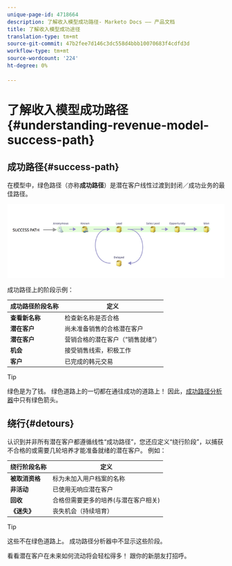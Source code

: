```yaml
---
unique-page-id: 4718664
description: 了解收入模型成功路径- Marketo Docs —— 产品文档
title: 了解收入模型成功途径
translation-type: tm+mt
source-git-commit: 47b2fee7d146c3dc558d4bbb10070683f4cdfd3d
workflow-type: tm+mt
source-wordcount: '224'
ht-degree: 0%

---
```



# 了解收入模型成功路径{#understanding-revenue-model-success-path}

## 成功路径{#success-path}

在模型中，绿色路径（亦称&#x200B;**成功路径**）是潜在客户线性过渡到封闭／成功业务的最佳路径。

![—](assets/image2015-6-12-17-3a12-3a18.png)

成功路径上的阶段示例：

| **成功路径阶段名称** | **定义** |
|---|---|
| **查看新名称** | 检查新名称是否合格 |
| **潜在客户** | 尚未准备销售的合格潜在客户 |
| **潜在客户** | 营销合格的潜在客户（“销售就绪”） |
| **机会** | 接受销售线索，积极工作 |
| **客户** | 已完成的韩元交易 |

>[!TIP]
>
>绿色是为了钱。 绿色道路上的一切都在通往成功的道路上！ 因此，[成功路径分析器](using-the-success-path-analyzer.md)中只有绿色箭头。

## 绕行{#detours}

认识到并非所有潜在客户都遵循线性“成功路径”，您还应定义“绕行阶段”，以捕获不合格的或需要几轮培养才能准备就绪的潜在客户。 例如：

| **绕行阶段名称** | **定义** |
|---|---|
| **被取消资格** | 标为未加入用户档案的名称 |
| **非活动** | 已使用无响应潜在客户 |
| **回收** | 合格但需要更多的培养(与潜在客户相关) |
| **《迷失》** | 丧失机会（持续培育） |

>[!TIP]
>
>这些不在绿色道路上。 成功路径分析器中不显示这些阶段。

看看潜在客户在未来如何流动将会轻松得多！ 跟你的新朋友打招呼。